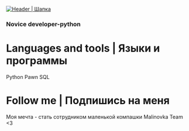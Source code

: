 [![Header | Шапка](https://github.com/FenixLaz/FenixLaz/header.png)](https://vk.com/chudin.dima)

### Novice developer-python

# Languages and tools | Языки и программы

Python
Pawn
SQL

# Follow me | Подпишись на меня

Моя мечта - стать сотрудником маленькой компашки Malinovka Team <3
